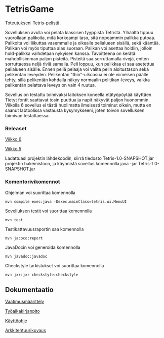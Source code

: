 # TetrisGame

Toteutukseni Tetris-pelistä. 

Sovelluksen avulla voi pelata klassisen tyyppistä Tetristä. Ylhäältä tippuu vuorollaan palikoita, mitä korkeampi taso, sitä nopeammin palikka putoaa. Palikoita voi liikuttaa vasemmalle ja oikealle pelialueen sisällä, sekä kääntää. Palikan voi myös tiputtaa alas suoraan. Palikan voi asettaa holdiin, jolloin hold-palikka vaihdetaan nykyisen kanssa. Tavoitteena on kerätä mahdollisimman paljon pisteitä. Pisteitä saa sorruttamalla rivejä, eniten sorruttaessa neljä riviä samalla. Peli loppuu, kun palikkaa ei saa asetettua pelialueen sisälle. Ennen peliä pelaaja voi valita pelin aloitustason sekä pelikentän leveyden. Pelikentän "thin"-ulkoasua ei ole viimeisen päälle tehty, sillä pelikentän kohdalla näkyy normaalin pelitikan-leveys, vaikka pelikentän pelattava leveys on vain 4 ruutua. 

Sovellus on testattu toimivaksi laitoksen koneella etätyöpöytää käyttäen. Tietyt fontit saattavat tosin puuttua ja napit näkyvät paljon huonommin. Viikolla 6 sovellus ei tästä huolimatta ilmeisesti toiminut oikein, mutta en saanut labtoolissa vastausta kysymykseeni, joten toivon sovelluksen toimivan testattaessa.

### Releaset

[Viikko 6](https://github.com/Saukka/ot-harjoitustyo/releases/tag/viikko6)

[Viikko 5](https://github.com/Saukka/ot-harjoitustyo/releases/tag/viikko5)

Ladattuasi projektin lähdekoodin, siirrä tiedosto Tetris-1.0-SNAPSHOT.jar projektin hakemistoon, ja käynnistä sovellus komennolla java -jar Tetris-1.0-SNAPSHOT.jar

### Komentorivikomennot

Ohjelman voi suorittaa komennolla

```
mvn compile exec:java -Dexec.mainClass=tetris.ui.MenuUI
```

Sovelluksen testit voi suorittaa komennolla 

```
mvn test
```
Testikattavuusraportin saa komennolla

```
mvn jacoco:report
```
JavaDocin voi generoida komennolla 

```
mvn javadoc:javadoc
```

Checkstyle tarkistukset voi suorittaa komennolla

```
mvn jxr:jxr checkstyle:checkstyle
```

## Dokumentaatio

[Vaatimusmäärittely](https://github.com/Saukka/ot-harjoitustyo/blob/master/dokumentaatio/vaatimusmaarittely.md)

[Työaikakirjanpito](https://github.com/Saukka/ot-harjoitustyo/blob/master/dokumentaatio/työaikakirjanpito.md) 

[Käyttöohje](https://github.com/Saukka/ot-harjoitustyo/blob/master/dokumentaatio/Käyttöohje.md)

[Arkkitehtuurikuvaus](https://github.com/Saukka/ot-harjoitustyo/blob/master/dokumentaatio/arkkitehtuuri.md)
